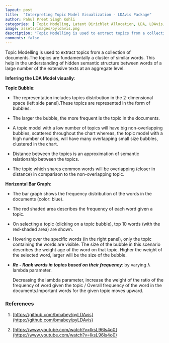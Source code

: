 ```yaml
---
layout: post
title:  "Interpreting Topic Model Visualization - LDAvis Package"
author: Pahul Preet Singh Kohli
categories: [ Topic Modeling, Latent Dirichlet Allocation, LDA, LDAvis, LDA Model Interpretation, NLP, Natural Language Processing] 
image: assets/images/pyldavis.png
description: "Topic Modelling is used to extract topics from a collection of documents.The topics are fundamentally a cluster of similar words. This help in the understanding of hidden semantic structure between words of a large number of the extensive texts at an aggregate level."
comments: false
---
```


Topic Modelling is used to extract topics from a collection of documents.The topics are fundamentally a cluster of similar words. This help in the understanding of hidden semantic structure between words of a large number of the extensive texts at an aggregate level.


**Inferring the LDA Model visually**:

**Topic Bubble**:
-   The representation includes topics distribution in the 2-dimensional space (left side panel).These topics are represented in the form of bubbles.

-   The larger the bubble, the more frequent is the topic in the documents.

-   A topic model with a low number of topics will have big non-overlapping bubbles, scattered throughout the chart whereas, the topic model with a high number of topics, will have many overlapping small size bubbles, clustered in the chart.

-   Distance between the topics is an approximation of semantic relationship between the topics.
    
-   The topic which shares common words will be overlapping (closer in distance) in comparison to the non-overlapping topic.
    

**Horizontal Bar Graph**:

-   The bar graph shows the frequency distribution of the words in the documents (color: blue).
    
-   The red shaded area describes the frequency of each word given a topic.
    
-   On selecting a topic (clicking on a topic bubble), top 10 words (with the red-shaded area) are shown.
    
-   Hovering over the specific words (in the right panel), only the topic containing the words are visible. The size of the bubble in this scenario describes the weight age of the word on that topic. Higher the weight of the selected word, larger will be the size of the bubble.
    
-   ***Re - Rank words in topics based on their frequency***: by varying λ lambda parameter.
    
	
	Decreasing the lambda parameter, increase the weight of the ratio of the frequency of word given the topic / Overall frequency of the word in the documents.Important words for the given topic moves upward.

  

### References

1.  [https://github.com/bmabey/pyLDAvis](https://github.com/bmabey/pyLDAvis)
    
2.  [https://www.youtube.com/watch?v=IksL96ls4o0](https://www.youtube.com/watch?v=IksL96ls4o0)

